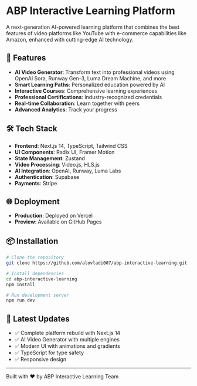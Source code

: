 # ABP Interactive Learning Platform

A next-generation AI-powered learning platform that combines the best features of video platforms like YouTube with e-commerce capabilities like Amazon, enhanced with cutting-edge AI technology.

## 🚀 Features

- **AI Video Generator**: Transform text into professional videos using OpenAI Sora, Runway Gen-3, Luma Dream Machine, and more
- **Smart Learning Paths**: Personalized education powered by AI
- **Interactive Courses**: Comprehensive learning experiences
- **Professional Certifications**: Industry-recognized credentials
- **Real-time Collaboration**: Learn together with peers
- **Advanced Analytics**: Track your progress

## 🛠️ Tech Stack

- **Frontend**: Next.js 14, TypeScript, Tailwind CSS
- **UI Components**: Radix UI, Framer Motion
- **State Management**: Zustand
- **Video Processing**: Video.js, HLS.js
- **AI Integration**: OpenAI, Runway, Luma Labs
- **Authentication**: Supabase
- **Payments**: Stripe

## 🌐 Deployment

- **Production**: Deployed on Vercel
- **Preview**: Available on GitHub Pages

## 📦 Installation

```bash
# Clone the repository
git clone https://github.com/alovladi007/abp-interactive-learning.git

# Install dependencies
cd abp-interactive-learning
npm install

# Run development server
npm run dev
```

## 🎯 Latest Updates

- ✅ Complete platform rebuild with Next.js 14
- ✅ AI Video Generator with multiple engines
- ✅ Modern UI with animations and gradients
- ✅ TypeScript for type safety
- ✅ Responsive design

---

Built with ❤️ by ABP Interactive Learning Team

